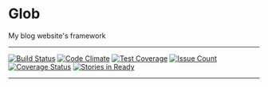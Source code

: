 # Glob
My blog website's framework

---

[![Build Status](https://travis-ci.org/Qinka/Glob.svg?branch=master)](https://travis-ci.org/Qinka/Glob)
[![Code Climate](https://codeclimate.com/github/Qinka/Glob/badges/gpa.svg)](https://codeclimate.com/github/Qinka/Glob)
[![Test Coverage](https://codeclimate.com/github/Qinka/Glob/badges/coverage.svg)](https://codeclimate.com/github/Qinka/Glob/coverage)
[![Issue Count](https://codeclimate.com/github/Qinka/Glob/badges/issue_count.svg)](https://codeclimate.com/github/Qinka/Glob)
[![Coverage Status](https://coveralls.io/repos/github/Qinka/Glob/badge.svg?branch=master)](https://coveralls.io/github/Qinka/Glob?branch=master)
[![Stories in Ready](https://badge.waffle.io/Qinka/Glob.svg?label=ready&title=Ready)](http://waffle.io/Qinka/Glob)

---
